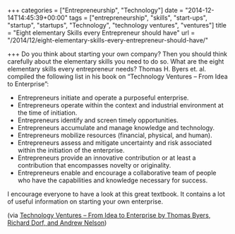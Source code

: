 +++
categories = ["Entrepreneurship", "Technology"]
date = "2014-12-14T14:45:39+00:00"
tags = ["entrepreneurship", "skills", "start-ups", "startup", "startups", "Technology", "technology ventures", "ventures"]
title = "Eight elementary Skills every Entrepreneur should have"
url = "/2014/12/eight-elementary-skills-every-entrepreneur-should-have/"

+++
Do you think about starting your own company? Then you should think carefully about the elementary skills you need to do so. What are the eight elementary skills every entrepreneur needs? Thomas H. Byers et. al. compiled the following list in his book on &#8220;Technology Ventures &#8211; From Idea to Enterprise&#8221;:

  * Entrepreneurs initiate and operate a purposeful enterprise.
  * Entrepreneurs operate within the context and industrial environment at the time of initiation.
  * Entrepreneurs identify and screen timely opportunities.
  * Entrepreneurs accumulate and manage knowledge and technology.
  * Entrepreneurs mobilize resources (financial, physical, and human).
  * Entrepreneurs assess and mitigate uncertainty and risk associated within the initiation of the enterprise.
  * Entrepreneurs provide an innovative contribution or at least a contribution that encompasses novelty or originality.
  * Entrepreneurs enable and encourage a collaborative team of people who have the capabilities and knowledge necessary for success.

I encourage everyone to have a look at this great textbook. It contains a lot of useful information on starting your own enterprise.

(via <a title="Technology Ventures - From Idea to Enterprise" href="http://ecorner.stanford.edu/authorMaterialInfo.html?mid=803" target="_blank">Technology Ventures &#8211; From Idea to Enterprise by Thomas Byers, Richard Dorf, and Andrew Nelson</a>)